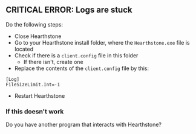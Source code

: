 ## CRITICAL ERROR: Logs are stuck

Do the following steps:

-   Close Hearthstone
-   Go to your Hearthstone install folder, where the `Hearthstone.exe` file is located
-   Check if there is a `client.config` file in this folder
    -   If there isn't, create one
-   Replace the contents of the `client.config` file by this:

```
[Log]
FileSizeLimit.Int=-1
```

-   Restart Hearthstone

### If this doesn't work

Do you have another program that interacts with Hearthstone?
